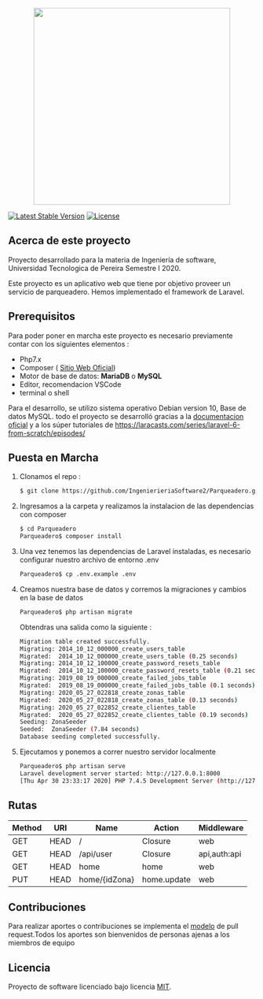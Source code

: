 <p align="center"><img src="https://res.cloudinary.com/dtfbvvkyp/image/upload/v1566331377/laravel-logolockup-cmyk-red.svg" width="400"></p>
<a href="https://packagist.org/packages/laravel/framework"><img src="https://poser.pugx.org/laravel/framework/v/stable.svg" alt="Latest Stable Version"></a>
<a href="https://packagist.org/packages/laravel/framework"><img src="https://poser.pugx.org/laravel/framework/license.svg" alt="License"></a>
</p>

## Acerca de este proyecto

Proyecto desarrollado para la materia de Ingeniería de software, Universidad Tecnologica de Pereira Semestre I 2020.

Este proyecto es un aplicativo web que tiene por objetivo proveer un servicio de parqueadero. Hemos implementado el framework de Laravel. 

## Prerequisitos

Para poder poner en marcha este proyecto es necesario previamente contar con los siguientes elementos : 

- Php7.x 
- Composer ( [Sitio Web Oficial](https://getcomposer.org/))
- Motor de base de datos: **MariaDB** o **MySQL**
- Editor, recomendacion VSCode
- terminal o shell 

Para el desarrollo, se utilizo sistema operativo Debian version 10, Base de datos MySQL. todo el proyecto 
se desarrolló gracias a la [documentacion oficial](https://laravel.com/docs) y a los súper tutoriales de https://laracasts.com/series/laravel-6-from-scratch/episodes/

## Puesta en Marcha
1. Clonamos el repo : 
    ```sh
    $ git clone https://github.com/IngenierieriaSoftware2/Parqueadero.git 
    ```
2. Ingresamos a la carpeta y realizamos la instalacion de las dependencias con composer
    ```sh
    $ cd Parqueadero 
    Parqueadero$ composer install
    ```
3. Una vez tenemos las dependencias de Laravel instaladas, es necesario configurar nuestro archivo de entorno .env 
    ```sh
    Parqueadero$ cp .env.example .env
    ```
4. Creamos nuestra base de datos y corremos la migraciones y cambios en la base de datos  
    ```sh
    Parqueadero$ php artisan migrate
    ```
    Obtendras una salida como la siguiente : 
    ```sh
    Migration table created successfully.
    Migrating: 2014_10_12_000000_create_users_table
    Migrated:  2014_10_12_000000_create_users_table (0.25 seconds)
    Migrating: 2014_10_12_100000_create_password_resets_table
    Migrated:  2014_10_12_100000_create_password_resets_table (0.21 seconds)
    Migrating: 2019_08_19_000000_create_failed_jobs_table
    Migrated:  2019_08_19_000000_create_failed_jobs_table (0.1 seconds)
    Migrating: 2020_05_27_022818_create_zonas_table
    Migrated:  2020_05_27_022818_create_zonas_table (0.13 seconds)
    Migrating: 2020_05_27_022852_create_clientes_table
    Migrated:  2020_05_27_022852_create_clientes_table (0.19 seconds)
    Seeding: ZonaSeeder
    Seeded:  ZonaSeeder (7.84 seconds)
    Database seeding completed successfully.

    ```
5. Ejecutamos y ponemos a correr nuestro servidor localmente
    ```sh
    Parqueadero$ php artisan serve 
    Laravel development server started: http://127.0.0.1:8000
    [Thu Apr 30 23:33:17 2020] PHP 7.4.5 Development Server (http://127.0.0.1:8000) started
    ```
## Rutas

| Method   | URI      | Name | Action  | Middleware   |
|---|---|---|---|---|
| GET|HEAD | /        |   Closure | web          |
| GET|HEAD | /api/user |  Closure | api,auth:api |
| GET|HEAD | home      |  home | web          |
| PUT|HEAD | home/{idZona}        |  home.update  | web          |



## Contribuciones

Para realizar aportes o contribuciones se implementa el [modelo](https://tighten.co/blog/adding-commits-to-a-pull-request/) de pull request.Todos los aportes son bienvenidos de personas ajenas a los miembros de equipo


## Licencia

Proyecto de software licenciado bajo licencia [MIT](https://opensource.org/licenses/MIT).
